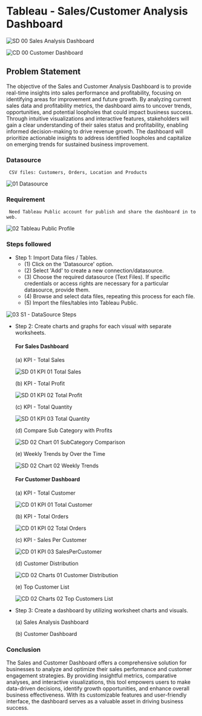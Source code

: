 # Tableau - Sales/Customer Analysis Dashboard

![SD 00 Sales Analysis Dashboard](https://github.com/Soni-Sachin-94240/Tableau-Sales-and-Customer-Analysis-Dashboard/assets/132342151/232a2528-739b-4989-8972-04afe3825256)

![CD 00 Customer Dashboard](https://github.com/Soni-Sachin-94240/Tableau-Sales-and-Customer-Analysis-Dashboard/assets/132342151/ce479855-7307-4e2d-8cc9-d7fd37662f2c)



## Problem Statement

The objective of the Sales and Customer Analysis Dashboard is to provide real-time insights into sales performance and profitability, focusing on identifying areas for improvement and future growth. By analyzing current sales data and profitability metrics, the dashboard aims to uncover trends, opportunities, and potential loopholes that could impact business success. Through intuitive visualizations and interactive features, stakeholders will gain a clear understanding of their sales status and profitability, enabling informed decision-making to drive revenue growth. The dashboard will prioritize actionable insights to address identified loopholes and capitalize on emerging trends for sustained business improvement.

### Datasource
     CSV files: Customers, Orders, Location and Products

![01 Datasource](https://github.com/Soni-Sachin-94240/Tableau-Sales-and-Customer-Analysis-Dashboard/assets/132342151/d78b49f4-99aa-435e-9324-a73b89dddc97)


### Requirement
     Need Tableau Public account for publish and share the dashboard in to web.

![02 Tableau Public Profile](https://github.com/Soni-Sachin-94240/Tableau-Sales-and-Customer-Analysis-Dashboard/assets/132342151/de2ab4af-27a1-42dd-94f8-619bdd477fb7)




### Steps followed 

- Step 1: Import Data files / Tables.
     - (1) Click on the 'Datasource' option.
     - (2) Select 'Add' to create a new connection/datasource.
     - (3) Choose the required datasource (Text Files). If specific credentials or access rights are necessary for a particular datasource, provide them.
     - (4) Browse and select data files, repeating this process for each file.
     - (5)  Import the files/tables into Tableau Public.

![03 S1 - DataSource Steps](https://github.com/Soni-Sachin-94240/Tableau-Sales-and-Customer-Analysis-Dashboard/assets/132342151/13e6a8b0-4b89-41ea-a67d-3ae439d348c6)


- Step 2: Create charts and graphs for each visual with separate worksheets.

     #### For Sales Dashboard

     (a) KPI - Total Sales

     ![SD 01 KPI 01 Total Sales](https://github.com/Soni-Sachin-94240/Tableau-Sales-and-Customer-Analysis-Dashboard/assets/132342151/d2df673c-58f3-4ea3-ba50-b9a0515e3fbd)


     (b) KPI - Total Profit

     ![SD 01 KPI 02 Total Profit](https://github.com/Soni-Sachin-94240/Tableau-Sales-and-Customer-Analysis-Dashboard/assets/132342151/3a3782d7-cd99-40cc-8235-bfe7094b7f64)


     (c) KPI - Total Quantity

     ![SD 01 KPI 03 Total Quantity](https://github.com/Soni-Sachin-94240/Tableau-Sales-and-Customer-Analysis-Dashboard/assets/132342151/8e459e4b-78f1-4ef3-8777-8929ad92453a)


     (d) Compare Sub Category with Profits

     ![SD 02 Chart 01 SubCategory Comparison](https://github.com/Soni-Sachin-94240/Tableau-Sales-and-Customer-Analysis-Dashboard/assets/132342151/577ed44c-d4bf-4c66-8d29-79a637b0ee9a)


     (e) Weekly Trends by Over the Time

     ![SD 02 Chart 02 Weekly Trends](https://github.com/Soni-Sachin-94240/Tableau-Sales-and-Customer-Analysis-Dashboard/assets/132342151/0a2ad2cb-70e8-45b1-b47d-f7474a446c3c)



     #### For Customer Dashboard

     (a) KPI - Total Customer

     ![CD 01 KPI 01 Total Customer](https://github.com/Soni-Sachin-94240/Tableau-Sales-and-Customer-Analysis-Dashboard/assets/132342151/d38ce8d1-b202-425b-9454-b163a45282b0)


     (b) KPI - Total Orders

     ![CD 01 KPI 02 Total Orders](https://github.com/Soni-Sachin-94240/Tableau-Sales-and-Customer-Analysis-Dashboard/assets/132342151/b2c02691-cfda-49ff-a344-07520fc3f02c)


     (c) KPI - Sales Per Customer

     ![CD 01 KPI 03 SalesPerCustomer](https://github.com/Soni-Sachin-94240/Tableau-Sales-and-Customer-Analysis-Dashboard/assets/132342151/ba5a4c07-94b0-433f-801e-64eb6e432ef7)


     (d) Customer Distribution

     ![CD 02 Charts 01 Customer Distribution](https://github.com/Soni-Sachin-94240/Tableau-Sales-and-Customer-Analysis-Dashboard/assets/132342151/ad43538d-c147-4b46-a76e-50c31a376dcf)


     (e) Top Customer List

     ![CD 02 Charts 02 Top Customers List](https://github.com/Soni-Sachin-94240/Tableau-Sales-and-Customer-Analysis-Dashboard/assets/132342151/6adec5e8-31c8-4e8c-a702-bdc49a04ecdf)


- Step 3: Create a dashboard by utilizing worksheet charts and visuals.

  (a) Sales Analysis Dashboard

  (b) Customer Dashboard


### Conclusion

The Sales and Customer Dashboard offers a comprehensive solution for businesses to analyze and optimize their sales performance and customer engagement strategies. By providing insightful metrics, comparative analyses, and interactive visualizations, this tool empowers users to make data-driven decisions, identify growth opportunities, and enhance overall business effectiveness. With its customizable features and user-friendly interface, the dashboard serves as a valuable asset in driving business success.
